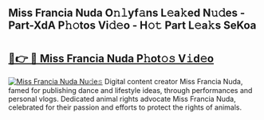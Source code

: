## Miss Francia Nuda O𝚗𝚕yf𝚊ns L𝚎a𝚔ed N𝚞𝚍es - Part-XdA P𝚑𝚘tos Vi𝚍𝚎o - H𝚘𝚝 Part L𝚎a𝚔s SeKoa

# <h2><a href="http://kfa998.oniu.top/?m=Miss+Francia+Nuda">🔗👉 🔴 Miss Francia Nuda P𝚑ot𝚘𝚜 V𝚒d𝚎o</a></h2>

[![Miss Francia Nuda Nu𝚍e𝚜](https://i.imgur.com/0qMVB7G.gif)](http://kfa998.oniu.top/?m=Miss+Francia+Nuda)
Digital content creator Miss Francia Nuda, famed for publishing dance and lifestyle ideas, through performances and personal vlogs. Dedicated animal rights advocate Miss Francia Nuda, celebrated for their passion and efforts to protect the rights of animals.  
